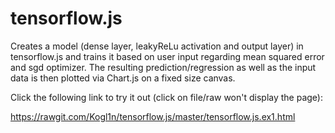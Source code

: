 # tensorflow.js
Creates a model (dense layer, leakyReLu activation and output layer) in tensorflow.js and trains it based on user input regarding mean squared error and sgd optimizer. The resulting prediction/regression as well as the input data is then plotted via Chart.js on a fixed size canvas.

Click the following link to try it out (click on file/raw won't display the page):

https://rawgit.com/Kogl1n/tensorflow.js/master/tensorflow.js.ex1.html
